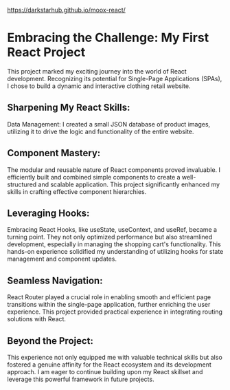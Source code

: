 https://darkstarhub.github.io/moox-react/

# Embracing the Challenge: My First React Project

This project marked my exciting journey into the world of React development. Recognizing its potential for Single-Page Applications (SPAs), I chose to build a dynamic and interactive clothing retail website.

## Sharpening My React Skills:
Data Management: I created a small JSON database of product images, utilizing it to drive the logic and functionality of the entire website. 

## Component Mastery: 
The modular and reusable nature of React components proved invaluable. I efficiently built and combined simple components to create a well-structured and scalable application. This project significantly enhanced my skills in crafting effective component hierarchies.

## Leveraging Hooks: 
Embracing React Hooks, like useState, useContext, and useRef, became a turning point. They not only optimized performance but also streamlined development, especially in managing the shopping cart's functionality. This hands-on experience solidified my understanding of utilizing hooks for state management and component updates.

## Seamless Navigation: 
React Router played a crucial role in enabling smooth and efficient page transitions within the single-page application, further enriching the user experience. This project provided practical experience in integrating routing solutions with React.

## Beyond the Project:
This experience not only equipped me with valuable technical skills but also fostered a genuine affinity for the React ecosystem and its development approach. I am eager to continue building upon my React skillset and leverage this powerful framework in future projects.  

